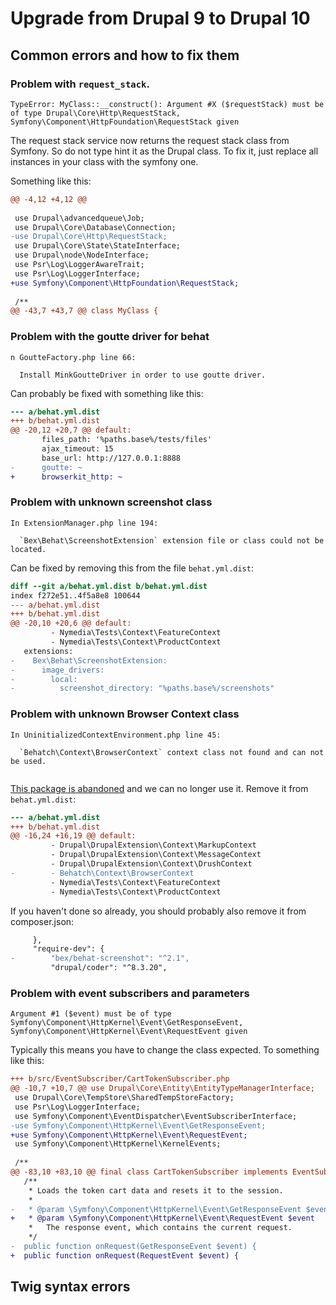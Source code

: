 # Upgrade from Drupal 9 to Drupal 10

## Common errors and how to fix them

### Problem with `request_stack`.

```
TypeError: MyClass::__construct(): Argument #X ($requestStack) must be of type Drupal\Core\Http\RequestStack, Symfony\Component\HttpFoundation\RequestStack given
```

The request stack service now returns the request stack class from Symfony. So do not type hint it as the Drupal class. To fix it, just replace all instances in your class with the symfony one.

Something like this:

```diff
@@ -4,12 +4,12 @@
 
 use Drupal\advancedqueue\Job;
 use Drupal\Core\Database\Connection;
-use Drupal\Core\Http\RequestStack;
 use Drupal\Core\State\StateInterface;
 use Drupal\node\NodeInterface;
 use Psr\Log\LoggerAwareTrait;
 use Psr\Log\LoggerInterface;
+use Symfony\Component\HttpFoundation\RequestStack;
 
 /**
@@ -43,7 +43,7 @@ class MyClass {
```

### Problem with the goutte driver for behat

```
n GoutteFactory.php line 66:
                                                           
  Install MinkGoutteDriver in order to use goutte driver.  

```

Can probably be fixed with something like this:

```diff
--- a/behat.yml.dist
+++ b/behat.yml.dist
@@ -20,12 +20,7 @@ default:
       files_path: '%paths.base%/tests/files'
       ajax_timeout: 15
       base_url: http://127.0.0.1:8888
-      goutte: ~
+      browserkit_http: ~
```

### Problem with unknown screenshot class

```
In ExtensionManager.php line 194:
                                                                                 
  `Bex\Behat\ScreenshotExtension` extension file or class could not be located.  
```

Can be fixed by removing this from the file `behat.yml.dist`:

```diff
diff --git a/behat.yml.dist b/behat.yml.dist
index f272e51..4f5a8e8 100644
--- a/behat.yml.dist
+++ b/behat.yml.dist
@@ -20,10 +20,6 @@ default:
         - Nymedia\Tests\Context\FeatureContext
         - Nymedia\Tests\Context\ProductContext
   extensions:
-    Bex\Behat\ScreenshotExtension:
-      image_drivers:
-        local:
-          screenshot_directory: "%paths.base%/screenshots"
```

### Problem with unknown Browser Context class

```
In UninitializedContextEnvironment.php line 45:
                                                                                 
  `Behatch\Context\BrowserContext` context class not found and can not be used.  
                                                                                 
```

[This package is abandoned](https://github.com/Behatch/contexts) and we can no longer use it. Remove it from `behat.yml.dist`:

```diff
--- a/behat.yml.dist
+++ b/behat.yml.dist
@@ -16,24 +16,19 @@ default:
         - Drupal\DrupalExtension\Context\MarkupContext
         - Drupal\DrupalExtension\Context\MessageContext
         - Drupal\DrupalExtension\Context\DrushContext
-        - Behatch\Context\BrowserContext
         - Nymedia\Tests\Context\FeatureContext
         - Nymedia\Tests\Context\ProductContext
```

If you haven't done so already, you should probably also remove it from composer.json:

```diff
     },
     "require-dev": {
-        "bex/behat-screenshot": "^2.1",
         "drupal/coder": "^8.3.20",
```

### Problem with event subscribers and parameters

```
Argument #1 ($event) must be of type Symfony\Component\HttpKernel\Event\GetResponseEvent, Symfony\Component\HttpKernel\Event\RequestEvent given
```

Typically this means you have to change the class expected. To something like this:

```diff
+++ b/src/EventSubscriber/CartTokenSubscriber.php
@@ -10,7 +10,7 @@ use Drupal\Core\Entity\EntityTypeManagerInterface;
 use Drupal\Core\TempStore\SharedTempStoreFactory;
 use Psr\Log\LoggerInterface;
 use Symfony\Component\EventDispatcher\EventSubscriberInterface;
-use Symfony\Component\HttpKernel\Event\GetResponseEvent;
+use Symfony\Component\HttpKernel\Event\RequestEvent;
 use Symfony\Component\HttpKernel\KernelEvents;
 
 /**
@@ -83,10 +83,10 @@ final class CartTokenSubscriber implements EventSubscriberInterface {
   /**
    * Loads the token cart data and resets it to the session.
    *
-   * @param \Symfony\Component\HttpKernel\Event\GetResponseEvent $event
+   * @param \Symfony\Component\HttpKernel\Event\RequestEvent $event
    *   The response event, which contains the current request.
    */
-  public function onRequest(GetResponseEvent $event) {
+  public function onRequest(RequestEvent $event) {
```

## Twig syntax errors

### 
